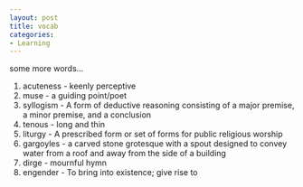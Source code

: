 ```yaml
---
layout: post
title: vocab
categories:
- Learning
---
```



some more words...

1. acuteness - keenly perceptive
2. muse - a guiding point/poet
3. syllogism - A form of deductive reasoning consisting of a major premise, a minor premise, and a conclusion
4. tenous - long and thin
5. liturgy - A prescribed form or set of forms for public religious worship
6. gargoyles - a carved stone grotesque with a spout designed to convey water from a roof and away from the side of a building
7. dirge - mournful hymn
8. engender - To bring into existence; give rise to

